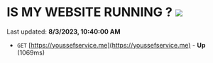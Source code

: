 # IS MY WEBSITE RUNNING ? [![](https://img.shields.io/static/v1?label=Sponsor&message=%E2%9D%A4&logo=GitHub&color=%23fe8e86)](https://github.com/sponsors/<username>)

Last updated: **8/3/2023, 10:40:00 AM**

- `GET` [https://youssefservice.me](https://youssefservice.me) - **Up** (1069ms)
